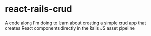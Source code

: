 # react-rails-crud
A code along I'm doing to learn about creating a simple crud app that creates React components directly in the Rails JS asset pipeline



